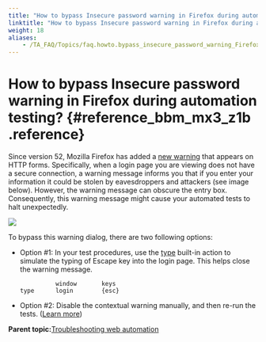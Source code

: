 ```yaml
--- 
title: "How to bypass Insecure password warning in Firefox during automation testing?"
linktitle: "How to bypass Insecure password warning in Firefox during automation testing?"
weight: 18
aliases: 
    - /TA_FAQ/Topics/faq.howto.bypass_insecure_password_warning_Firefox.html
---
```

# How to bypass Insecure password warning in Firefox during automation testing? {#reference_bbm_mx3_z1b .reference}

Since version 52, Mozilla Firefox has added a [new warning](https://support.mozilla.org/en-US/kb/insecure-password-warning-firefox) that appears on HTTP forms. Specifically, when a login page you are viewing does not have a secure connection, a warning message informs you that if you enter your information it could be stolen by eavesdroppers and attackers \(see image below\). However, the warning message can obscure the entry box. Consequently, this warning message might cause your automated tests to halt unexpectedly.

![](../Images/insecure_password_warning_FF.png)

To bypass this warning dialog, there are two following options:

-   Option \#1: In your test procedures, use the [type](../../TA_Automation/Topics/bia_type.html) built-in action to simulate the typing of Escape key into the login page. This helps close the warning message.

    ```
              window       keys       
    type      login        {esc}
    ```

-   Option \#2: Disable the contextual warning manually, and then re-run the tests. \([Learn more](https://www.ghacks.net/2017/06/13/firefox-disable-this-connection-is-not-secure-warnings/)\)

**Parent topic:**[Troubleshooting web automation](../../TA_Automation/Topics/web_troubleshooting.html)

